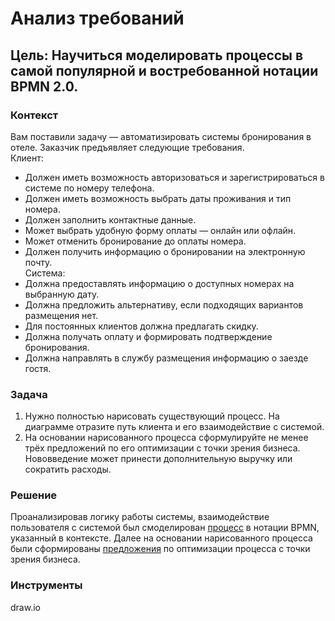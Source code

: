 # Анализ требований
## Цель: Научиться моделировать процессы в самой популярной и востребованной нотации BPMN 2.0.

### Контекст 

Вам поставили задачу — автоматизировать системы бронирования в отеле. Заказчик предъявляет следующие требования.  
Клиент:
- Должен иметь возможность авторизоваться и зарегистрироваться в системе по номеру телефона.
- Должен иметь возможность выбрать даты проживания и тип номера.
- Должен заполнить контактные данные.
- Может выбрать удобную форму оплаты — онлайн или офлайн.
- Может отменить бронирование до оплаты номера.
- Должен получить информацию о бронировании на электронную почту.  
Система:
- Должна предоставлять информацию о доступных номерах на выбранную дату.
- Должна предложить альтернативу, если подходящих вариантов размещения нет.
- Для постоянных клиентов должна предлагать скидку.
- Должна получать оплату и формировать подтверждение бронирования.
- Должна направлять в службу размещения информацию о заезде гостя.

### Задача

1. Нужно полностью нарисовать существующий процесс. На диаграмме отразите путь клиента и его взаимодействие с системой.
2. На основании нарисованного процесса сформулируйте не менее трёх предложений по его оптимизации с точки зрения бизнеса. Нововведение может принести дополнительную выручку или сократить расходы.

### Решение

Проанализировав логику работы системы, взаимодействие пользователя с системой был смоделирован [процесс](https://github.com/Aptyshev97/Portfolio/blob/main/%D0%9C%D0%BE%D0%B4%D0%B5%D0%BB%D0%B8%D1%80%D0%BE%D0%B2%D0%B0%D0%BD%D0%B8%D0%B5%20%D0%B1%D0%B8%D0%B7%D0%BD%D0%B5%D1%81%D1%81-%D0%BF%D1%80%D0%BE%D1%86%D0%B5%D1%81%D1%81%D0%BE%D0%B2%20(BPMN)/process_BPMN.jpg) в нотации BPMN, указанный в контексте. Далее на основании нарисованного процесса были сформированы [предложения](https://docs.google.com/document/d/1WF5eOaCQrDLNJmiFOUqPPh32Aou1q3VThMbEcPrLx44/edit) по оптимизации процесса с точки зрения бизнеса.

### Инструменты
draw.io

